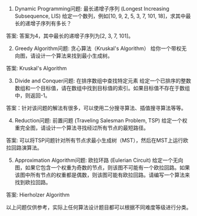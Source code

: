 

1. Dynamic Programming问题: 最长递增子序列 (Longest Increasing Subsequence, LIS)
给定一个数列，例如[10, 9, 2, 5, 3, 7, 101, 18]，求其中最长的递增子序列有多长？

答案: 答案为4，其中最长的递增子序列为[2, 3, 7, 101]。

2. Greedy Algorithm问题: 贪心算法（Kruskal's Algorithm）
给你一个带权无向图，请设计一个算法来找到最小生成树。

答案: Kruskal's Algorithm

3. Divide and Conquer问题: 在排序数组中查找特定元素
给定一个已排序的整数数组和一个目标值，请在数组中找到目标值的索引。如果目标值不存在于数组中，则返回-1。

答案：针对该问题的解法有很多，可以使用二分搜寻算法、插值搜寻算法等等。

4. Reduction问题: 前置问题 (Traveling Salesman Problem, TSP)
给定一个权重完全图，请设计一个算法寻找经过所有节点的最短路径。

答案: 可以将TSP问题针对所有节点求最小生成树（MST），然后在MST上运行欧拉回路演算法。

5. Approximation Algorithm问题: 欧拉环路 (Eulerian Circuit)
给定一个无向图，如果它包含一个权重为奇数的节点，则该图不可能有一个欧拉回路。如果该图中所有节点的权重都是偶数，则该图可能有欧拉回路。请编写一个算法来找到欧拉回路。

答案: Hierholzer Algorithm

以上问题仅供参考，实际上任何算法设计题目都可以根据不同难度等级进行分类。